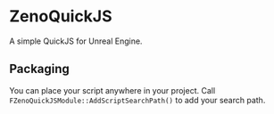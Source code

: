 # ZenoQuickJS

A simple QuickJS for Unreal Engine.

## Packaging

You can place your script anywhere in your project. Call `FZenoQuickJSModule::AddScriptSearchPath()` to add your search path.
